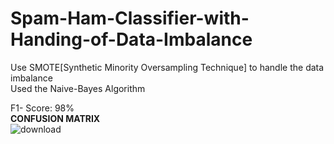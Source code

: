 # Spam-Ham-Classifier-with-Handing-of-Data-Imbalance<br>
Use SMOTE[Synthetic Minority Oversampling Technique] to handle the data imbalance<br>
Used the Naive-Bayes Algorithm<br>

F1- Score: 98%<br>
<b>CONFUSION MATRIX </b> <br>
![download](https://github.com/user-attachments/assets/6ee636e6-5a35-4815-b323-3f55a8a81fc6)
